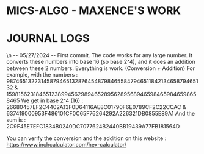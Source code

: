 # MICS-ALGO - MAXENCE'S WORK

# JOURNAL LOGS

\n -- 05/27/2024 --
First commit. The code works for any large number. It converts these numbers into base 16 (so base 2^4), and it does an addition between these 2 numbers.
Everything is work. (Conversion + Addition)
For example, with the numbers : 987465132231458794651328764548798465584794651184213465879465132 & 159815623184651238994562989465289562895689465984659846598658465
We get in base 2^4 (16) : 26680457EF2C4402A13F0D64116AE8C01790F6E0789CF2C22CCAC & 637419000953F486101CF0C65F76264292A226321DB0855E89A1
And the sum is : 2C9F45E7EFC1834B0240DC7077624B2440BB19439A77FB181564D

You can verify the conversion and the addition on this website : https://www.inchcalculator.com/hex-calculator/
